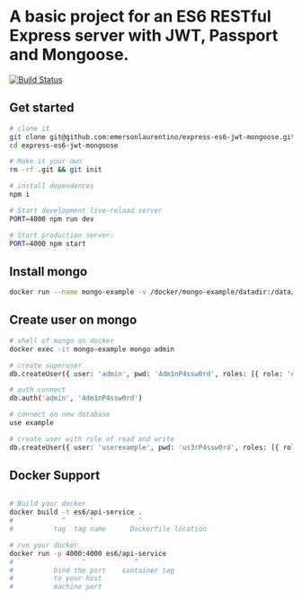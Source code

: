 A basic project for an ES6 RESTful Express server with JWT, Passport and Mongoose.
==================================
[![Build Status](https://travis-ci.org/emersonlaurentino/express-es6-jwt-mongoose.svg?branch=master)](https://travis-ci.org/emersonlaurentino/express-es6-jwt-mongoose)

Get started
---------------
```sh
# clone it
git clone git@github.com:emersonlaurentino/express-es6-jwt-mongoose.git
cd express-es6-jwt-mongoose

# Make it your own
rm -rf .git && git init

# install dependences
npm i

# Start development live-reload server
PORT=4000 npm run dev

# Start production server:
PORT=4000 npm start
```

Install mongo
---------------
```sh
docker run --name mongo-example -v /docker/mongo-example/datadir:/data/db -p 27017:27017 -d mongo --auth
```

Create user on mongo
---------------
```sh
# shell of mongo on docker
docker exec -it mongo-example mongo admin

# create superuser 
db.createUser({ user: 'admin', pwd: '4dm1nP4ssw0rd', roles: [{ role: 'userAdminAnyDatabase', db: 'admin' }] });

# auth connect
db.auth('admin', '4dm1nP4ssw0rd')

# connect on new database
use example

# create user with role of read and write
db.createUser({ user: 'userexample', pwd: 'us3rP4ssw0rd', roles: [{ role: 'readWrite', db: 'example' }] });
```

Docker Support
---------------
```sh

# Build your docker
docker build -t es6/api-service .
#            ^      ^           ^
#          tag  tag name      Dockerfile location

# run your docker
docker run -p 4000:4000 es6/api-service
#                 ^            ^
#          bind the port    container tag
#          to your host
#          machine port   
```
